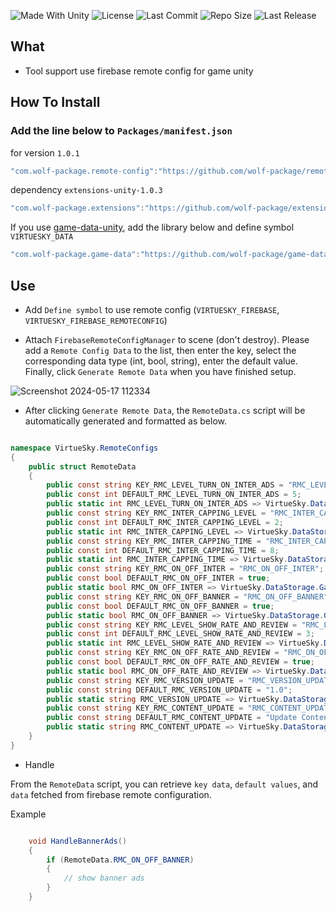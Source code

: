 <p align="left">
  <a>
    <img alt="Made With Unity" src="https://img.shields.io/badge/made%20with-Unity-57b9d3.svg?logo=Unity">
  </a>
  <a>
    <img alt="License" src="https://img.shields.io/github/license/wolf-package/remote-config-manager-unity?logo=github">
  </a>
  <a>
    <img alt="Last Commit" src="https://img.shields.io/github/last-commit/wolf-package/remote-config-manager-unity?logo=Mapbox&color=orange">
  </a>
  <a>
    <img alt="Repo Size" src="https://img.shields.io/github/repo-size/wolf-package/remote-config-manager-unity?logo=VirtualBox">
  </a>
  <a>
    <img alt="Last Release" src="https://img.shields.io/github/v/release/wolf-package/remote-config-manager-unity?include_prereleases&logo=Dropbox&color=yellow">
  </a>
</p>

## What
- Tool support use firebase remote config for game unity
## How To Install

### Add the line below to `Packages/manifest.json`

for version `1.0.1`
```csharp
"com.wolf-package.remote-config":"https://github.com/wolf-package/remote-config-manager-unity.git#1.0.1",
```
dependency `extensions-unity-1.0.3`
```csharp
"com.wolf-package.extensions":"https://github.com/wolf-package/extensions-unity.git#1.0.3",
```
If you use [game-data-unity](https://github.com/wolf-package/game-data-unity), add the library below and define symbol `VIRTUESKY_DATA`
```csharp
"com.wolf-package.game-data":"https://github.com/wolf-package/game-data-unity.git#1.0.0",
```

## Use

- Add `Define symbol` to use remote config  (`VIRTUESKY_FIREBASE`, `VIRTUESKY_FIREBASE_REMOTECONFIG`)

- Attach `FirebaseRemoteConfigManager` to scene (don't destroy). Please add a `Remote Config Data` to the list, then enter the key, select the corresponding data type (int, bool, string), enter the default value. Finally, click `Generate Remote Data` when you have finished setup.

![Screenshot 2024-05-17 112334](https://github.com/wolf-package/unity-common/assets/102142404/728f0c8e-f604-4153-acea-63feac00ab52)

- After clicking `Generate Remote Data`, the `RemoteData.cs` script will be automatically generated and formatted as below.

```csharp

namespace VirtueSky.RemoteConfigs
{
	public struct RemoteData
	{
		public const string KEY_RMC_LEVEL_TURN_ON_INTER_ADS = "RMC_LEVEL_TURN_ON_INTER_ADS";
		public const int DEFAULT_RMC_LEVEL_TURN_ON_INTER_ADS = 5;
		public static int RMC_LEVEL_TURN_ON_INTER_ADS => VirtueSky.DataStorage.GameData.Get(KEY_RMC_LEVEL_TURN_ON_INTER_ADS, DEFAULT_RMC_LEVEL_TURN_ON_INTER_ADS);
		public const string KEY_RMC_INTER_CAPPING_LEVEL = "RMC_INTER_CAPPING_LEVEL";
		public const int DEFAULT_RMC_INTER_CAPPING_LEVEL = 2;
		public static int RMC_INTER_CAPPING_LEVEL => VirtueSky.DataStorage.GameData.Get(KEY_RMC_INTER_CAPPING_LEVEL, DEFAULT_RMC_INTER_CAPPING_LEVEL);
		public const string KEY_RMC_INTER_CAPPING_TIME = "RMC_INTER_CAPPING_TIME";
		public const int DEFAULT_RMC_INTER_CAPPING_TIME = 8;
		public static int RMC_INTER_CAPPING_TIME => VirtueSky.DataStorage.GameData.Get(KEY_RMC_INTER_CAPPING_TIME, DEFAULT_RMC_INTER_CAPPING_TIME);
		public const string KEY_RMC_ON_OFF_INTER = "RMC_ON_OFF_INTER";
		public const bool DEFAULT_RMC_ON_OFF_INTER = true;
		public static bool RMC_ON_OFF_INTER => VirtueSky.DataStorage.GameData.Get(KEY_RMC_ON_OFF_INTER, DEFAULT_RMC_ON_OFF_INTER);
		public const string KEY_RMC_ON_OFF_BANNER = "RMC_ON_OFF_BANNER";
		public const bool DEFAULT_RMC_ON_OFF_BANNER = true;
		public static bool RMC_ON_OFF_BANNER => VirtueSky.DataStorage.GameData.Get(KEY_RMC_ON_OFF_BANNER, DEFAULT_RMC_ON_OFF_BANNER);
		public const string KEY_RMC_LEVEL_SHOW_RATE_AND_REVIEW = "RMC_LEVEL_SHOW_RATE_AND_REVIEW";
		public const int DEFAULT_RMC_LEVEL_SHOW_RATE_AND_REVIEW = 3;
		public static int RMC_LEVEL_SHOW_RATE_AND_REVIEW => VirtueSky.DataStorage.GameData.Get(KEY_RMC_LEVEL_SHOW_RATE_AND_REVIEW, DEFAULT_RMC_LEVEL_SHOW_RATE_AND_REVIEW);
		public const string KEY_RMC_ON_OFF_RATE_AND_REVIEW = "RMC_ON_OFF_RATE_AND_REVIEW";
		public const bool DEFAULT_RMC_ON_OFF_RATE_AND_REVIEW = true;
		public static bool RMC_ON_OFF_RATE_AND_REVIEW => VirtueSky.DataStorage.GameData.Get(KEY_RMC_ON_OFF_RATE_AND_REVIEW, DEFAULT_RMC_ON_OFF_RATE_AND_REVIEW);
		public const string KEY_RMC_VERSION_UPDATE = "RMC_VERSION_UPDATE";
		public const string DEFAULT_RMC_VERSION_UPDATE = "1.0";
		public static string RMC_VERSION_UPDATE => VirtueSky.DataStorage.GameData.Get(KEY_RMC_VERSION_UPDATE, DEFAULT_RMC_VERSION_UPDATE);
		public const string KEY_RMC_CONTENT_UPDATE = "RMC_CONTENT_UPDATE";
		public const string DEFAULT_RMC_CONTENT_UPDATE = "Update Content";
		public static string RMC_CONTENT_UPDATE => VirtueSky.DataStorage.GameData.Get(KEY_RMC_CONTENT_UPDATE, DEFAULT_RMC_CONTENT_UPDATE);
	}
}

```

- Handle

From the `RemoteData` script, you can retrieve `key data`, `default values`, and `data` fetched from firebase remote configuration.

Example

```csharp

    void HandleBannerAds()
    {
        if (RemoteData.RMC_ON_OFF_BANNER)
        {
            // show banner ads
        }
    }

```